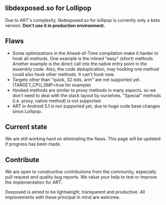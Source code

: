 libdexposed.so for Lollipop 
-----------
Due to ART's complexity, libdexposed.so for lollipop is currently only a beta version. **Don't use it in production environment.**

Flaws
-----
* Some optimizations in the Ahead-of-Time compilation make it harder to hook all methods. One example is the inlined "easy" (short) methods. Another example is the direct call into the native entry point in the assembly code. Also, the code deduplication, may hooking one method could also hook other methods. It can't hook now.
* Targets other than "quick, 32-bits, arm" are not supported yet. (TARGET_CPU_SMP=true for example)
* Hooked methods are similar to proxy methods in many aspects. so we don't need to deal with the stack layout by ourselves. "Special" methods (i.e. proxy, native method) is not supported.
* ART in Android 5.1 is not supported yet, due to huge code base changes since Lollipop.

Current state
-------------
We are still working hard on eliminating the flaws. This page will be updated if progress has been made.

Contribute
----------
We are open to constructive contributions from the community, especially pull request
and quality bug reports. We value your help to test or improve the implementation for ART.

Dexposed is aimed to be lightweight, transparent and productive. All improvements with
these principal in mind are welcome.
